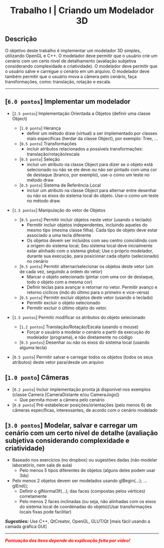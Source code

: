 # <p style="text-align:center"> Trabalho I | Criando um Modelador 3D

## Descrição

O objetivo deste trabalho é implementar um modelador 3D simples, utilizando OpenGL e C++. O modelador deve permitir que o usuário crie um cenário com um certo nível de detalhamento (avaliação subjetiva considerando complexidade e criatividade). O modelador deve permitir que o usuário salve e carregue o cenário em um arquivo. O modelador deve também permitir que o usuário mova a câmera pelo cenário, faça transformações, como: translação, rotação e escala.

___________________

## [`6.0 pontos`] Implementar um modelador

- [`2.5 pontos`] Implementação Orientada a Objetos (definir uma classe Object)
  - [`1.0 ponto`] Herança
    - definir um método draw (virtual) a ser implementado por classes mais específicas (herdar da classe Object), por exemplo: Tree, ...
  - [`0.5 ponto`] Transformações
    - incluir atributos relacionados a possíveis transformações: translação/rotação/escala
  - [`0.5 ponto`] Seleção
    - incluir um atributo na classe Object para dizer se o objeto está selecionado ou não se ele deve ou não ser pintado com uma cor de destaque (branco, por exemplo), use-o como um teste no método draw
  - [`0.5 ponto`] Sistema de Referência Local
    - incluir um atributo na classe Object para alternar entre desenhar ou não os eixos do sistema local do objeto. Use-o como um teste no método draw.

- [`1.5 pontos`] Manipulação do vetor de Objetos
	- [`0.5 ponto`] Permitir incluir objetos neste vetor (usando o teclado)
		- Permitir incluir objetos independentes, incluindo aqueles do mesmo tipo (mesma classe filha). Cada tipo de objeto deve estar associado a uma tecla diferente
		- Os objetos devem ser incluídos com seu centro coincidindo com a origem do sistema local; Seu sistema local deve inicialmente estar alinhado com o sistema global; Use o próprio modelador, durante sua execução, para posicionar cada objeto (selecionado) no cenário
	- [`0.5 ponto`] Permitir alternar/selecionar os objetos deste vetor (um de cada vez, seguindo a ordem do vetor)
		- Marcar o objeto selecionado (pintar com uma cor de destaque, todo o objeto com a mesma cor)
		- Definir teclas para avançar e retornar no vetor. Permitir avanço e retorno cíclicos (indo do último para o primeiro e vice-versa)
	- [`0.5 ponto`] Permitir excluir objetos deste vetor (usando o teclado)
		- Permitir excluir o objeto selecionado
		- Permitir excluir o último objeto do vetor.

- [`1.5 pontos`] Permitir modificar os atributos do objeto selecionado
	- [`1.2 pontos`] Translação/Rotação/Escala (usando o mouse)
		- Forçar o usuário a modelar o cenário a partir da execução do modelador (programa), e não diretamente no código
	- [`0.3 pontos`] Desenhar ou não os eixos do sistema local (usando alguma tecla)

- [`0.5 ponto`] Permitir salvar e carregar todos os objetos (todos os seus atributos) deste vetor para/desde um arquivo

## [`1.0 ponto`] Câmeras
- [`0.2 ponto`] Incluir implementação pronta já disponível nos exemplos (classe Camera [CameraDistante e/ou CameraJogo])
	- Que permita mover a câmera pelo cenário
- [`0.8 ponto`] Pré-estabelecer posições/orientações (pelo menos 6) de câmeras específicas, interessantes, de acordo com o cenário modelado

## [`3.0 pontos`] Modelar, salvar e carregar um cenário com um certo nível de detalhe (avaliação subjetiva considerando complexidade e criatividade)
- Baseado nos exercícios (no dropbox) ou sugestões dadas (não modelar laboratório, nem sala de aula)
	- Pelo menos 5 tipos diferentes de objetos (alguns deles podem usar 3ds)
- Pelo menos 2 objetos devem ser modelados usando glBegin(...); ... glEnd();
	- Definir o glNormal3f(...); das faces (compostas pelos vértices) corretamente
	- Pelo menos 2 faces inclinadas (ou seja, não alinhadas com os eixos do sistema local de coordenadas do objeto)(Usar transformações locais fixas pode facilitar)

***Sugestões:*** Use C++, QtCreator, OpenGL, GLUT/Qt [mais fácil usando a camada gráfica GUI]
___________________

***<p style='color:red;'>Pontuação dos itens depende da explicação feita por vídeo!<p>***